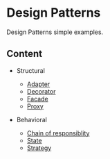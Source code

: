 
# Design Patterns

Design Patterns simple examples.

## Content

- Structural
    - [Adapter](/adapter)
    - [Decorator](/decorator)
    - [Facade](/facade)
    - [Proxy](/proxy)

- Behavioral
    - [Chain of responsiblity](/chain-of-responsiblity)
    - [State](/state)
    - [Strategy](/strategy)